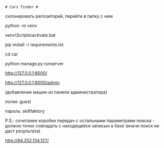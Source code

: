     # Cars finder #

склонировать репозиторий, перейти в папку с ним

python -m venv

venv\Scripts\activate.bat

pip install -r requirements.txt

cd car

python manage.py runserver

http://127.0.0.1:8000/

http://127.0.0.1:8000/admin

(добавление машин из панели администратора)

логин:  guest

пароль: skillfaktory

P.S.: сочетание коробки передач с остальными параметрами поиска - должно точно совпадать с находящейся записью в базе (иначе поиск не даст результата)

http://84.252.134.127/
